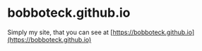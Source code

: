# bobboteck.github.io

Simply my site, that you can see at [https://bobboteck.github.io](https://bobboteck.github.io)
